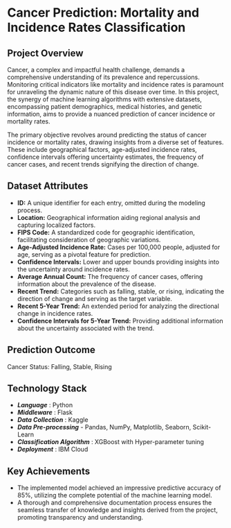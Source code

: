 # Cancer Prediction: Mortality and Incidence Rates Classification

## Project Overview

Cancer, a complex and impactful health challenge, demands a comprehensive understanding of its prevalence and repercussions. Monitoring critical indicators like mortality and incidence rates is paramount for unraveling the dynamic nature of this disease over time. In this project, the synergy of machine learning algorithms with extensive datasets, encompassing patient demographics, medical histories, and genetic information, aims to provide a nuanced prediction of cancer incidence or mortality rates.

The primary objective revolves around predicting the status of cancer incidence or mortality rates, drawing insights from a diverse set of features. These include geographical factors, age-adjusted incidence rates, confidence intervals offering uncertainty estimates, the frequency of cancer cases, and recent trends signifying the direction of change.

## Dataset Attributes

- **ID:** A unique identifier for each entry, omitted during the modeling process.
- **Location:** Geographical information aiding regional analysis and capturing localized factors.
- **FIPS Code:** A standardized code for geographic identification, facilitating consideration of geographic variations.
- **Age-Adjusted Incidence Rate:** Cases per 100,000 people, adjusted for age, serving as a pivotal feature for prediction.
- **Confidence Intervals:** Lower and upper bounds providing insights into the uncertainty around incidence rates.
- **Average Annual Count:** The frequency of cancer cases, offering information about the prevalence of the disease.
- **Recent Trend:** Categories such as falling, stable, or rising, indicating the direction of change and serving as the target variable.
- **Recent 5-Year Trend:** An extended period for analyzing the directional change in incidence rates.
- **Confidence Intervals for 5-Year Trend:** Providing additional information about the uncertainty associated with the trend.

## Prediction Outcome

Cancer Status: Falling, Stable, Rising

## Technology Stack

- ***Language*** : Python 
- ***Middleware*** : Flask
- ***Data Collection*** : Kaggle
- ***Data Pre-processing*** - Pandas, NumPy, Matplotlib, Seaborn, Scikit-Learn
- ***Classification Algorithm*** : XGBoost with Hyper-parameter tuning
- ***Deployment*** : IBM Cloud
  
## Key Achievements

- The implemented model achieved an impressive predictive accuracy of 85%, utilizing the complete potential of the machine learning model.
- A thorough and comprehensive documentation process ensures the seamless transfer of knowledge and insights derived from the project, promoting transparency and understanding.
